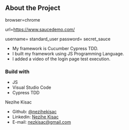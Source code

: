 
## About the Project

  browser=chrome

  url=https://www.saucedemo.com/

  username= standard_user
  password= secret_sauce


-   My framework is Cucumber Cypress TDD.
-   I built my framework using JS Programming Language.
-   I added a video of the login page test execution.

### Build with
- JS              
- Visual Studio Code
- Cypress TDD        

Nezihe Kisac

- Github: [@nezihekisac](https://github.com/nezihekisac)
- Linkedin: [Nezihe Kisac](https://www.linkedin.com/in/nezihekisac/)
- E-mail: nezkisac@gmail.com

